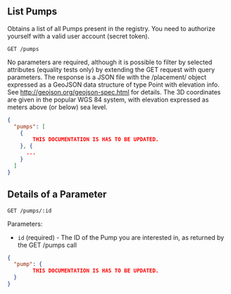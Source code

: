 ## List Pumps

Obtains a list of all Pumps present in the registry. You need to authorize yourself with a valid user account (secret token).

```
GET /pumps
```
No parameters are required, although it is possible to filter by selected attributes (equality tests only) by extending the GET request with query parameters. The response is a JSON file with the /placement/ object expressed as a GeoJSON data structure of type Point with elevation info. See http://geojson.org/geojson-spec.html for details. The 3D coordinates are given in the popular WGS 84 system, with elevation expressed as meters above (or below) sea level.

```json
{
  "pumps": [
    {
        THIS DOCUMENTATION IS HAS TO BE UPDATED.
    }, {
      ...
    }
  ]
}
```

## Details of a Parameter

```
GET /pumps/:id
```

Parameters:

+ `id` (required) - The ID of the Pump you are interested in, as returned by the GET /pumps call

```json
{
  "pump": {
        THIS DOCUMENTATION IS HAS TO BE UPDATED.
  }
}
```

